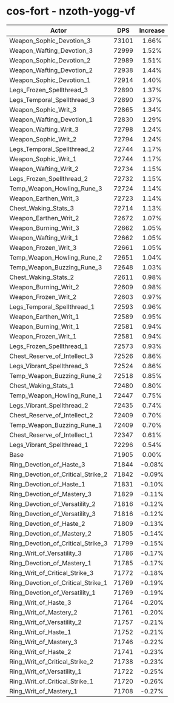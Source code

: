 # cos-fort - nzoth-yogg-vf
| Actor | DPS | Increase |
|---|:---:|:---:|
|Weapon_Sophic_Devotion_3|73101|1.66%|
|Weapon_Wafting_Devotion_3|72999|1.52%|
|Weapon_Sophic_Devotion_2|72989|1.51%|
|Weapon_Wafting_Devotion_2|72938|1.44%|
|Weapon_Sophic_Devotion_1|72914|1.40%|
|Legs_Frozen_Spellthread_3|72890|1.37%|
|Legs_Temporal_Spellthread_3|72890|1.37%|
|Weapon_Sophic_Writ_3|72865|1.34%|
|Weapon_Wafting_Devotion_1|72830|1.29%|
|Weapon_Wafting_Writ_3|72798|1.24%|
|Weapon_Sophic_Writ_2|72794|1.24%|
|Legs_Temporal_Spellthread_2|72744|1.17%|
|Weapon_Sophic_Writ_1|72744|1.17%|
|Weapon_Wafting_Writ_2|72734|1.15%|
|Legs_Frozen_Spellthread_2|72732|1.15%|
|Temp_Weapon_Howling_Rune_3|72724|1.14%|
|Weapon_Earthen_Writ_3|72723|1.14%|
|Chest_Waking_Stats_3|72714|1.13%|
|Weapon_Earthen_Writ_2|72672|1.07%|
|Weapon_Burning_Writ_3|72662|1.05%|
|Weapon_Wafting_Writ_1|72662|1.05%|
|Weapon_Frozen_Writ_3|72661|1.05%|
|Temp_Weapon_Howling_Rune_2|72651|1.04%|
|Temp_Weapon_Buzzing_Rune_3|72648|1.03%|
|Chest_Waking_Stats_2|72611|0.98%|
|Weapon_Burning_Writ_2|72609|0.98%|
|Weapon_Frozen_Writ_2|72603|0.97%|
|Legs_Temporal_Spellthread_1|72593|0.96%|
|Weapon_Earthen_Writ_1|72589|0.95%|
|Weapon_Burning_Writ_1|72581|0.94%|
|Weapon_Frozen_Writ_1|72581|0.94%|
|Legs_Frozen_Spellthread_1|72573|0.93%|
|Chest_Reserve_of_Intellect_3|72526|0.86%|
|Legs_Vibrant_Spellthread_3|72524|0.86%|
|Temp_Weapon_Buzzing_Rune_2|72518|0.85%|
|Chest_Waking_Stats_1|72480|0.80%|
|Temp_Weapon_Howling_Rune_1|72447|0.75%|
|Legs_Vibrant_Spellthread_2|72435|0.74%|
|Chest_Reserve_of_Intellect_2|72409|0.70%|
|Temp_Weapon_Buzzing_Rune_1|72409|0.70%|
|Chest_Reserve_of_Intellect_1|72347|0.61%|
|Legs_Vibrant_Spellthread_1|72296|0.54%|
|Base|71905|0.00%|
|Ring_Devotion_of_Haste_3|71844|-0.08%|
|Ring_Devotion_of_Critical_Strike_2|71842|-0.09%|
|Ring_Devotion_of_Haste_1|71831|-0.10%|
|Ring_Devotion_of_Mastery_3|71829|-0.11%|
|Ring_Devotion_of_Versatility_2|71816|-0.12%|
|Ring_Devotion_of_Versatility_3|71816|-0.12%|
|Ring_Devotion_of_Haste_2|71809|-0.13%|
|Ring_Devotion_of_Mastery_2|71805|-0.14%|
|Ring_Devotion_of_Critical_Strike_3|71799|-0.15%|
|Ring_Writ_of_Versatility_3|71786|-0.17%|
|Ring_Devotion_of_Mastery_1|71785|-0.17%|
|Ring_Writ_of_Critical_Strike_3|71772|-0.18%|
|Ring_Devotion_of_Critical_Strike_1|71769|-0.19%|
|Ring_Devotion_of_Versatility_1|71769|-0.19%|
|Ring_Writ_of_Haste_3|71764|-0.20%|
|Ring_Writ_of_Mastery_2|71761|-0.20%|
|Ring_Writ_of_Versatility_2|71757|-0.21%|
|Ring_Writ_of_Haste_1|71752|-0.21%|
|Ring_Writ_of_Mastery_3|71746|-0.22%|
|Ring_Writ_of_Haste_2|71741|-0.23%|
|Ring_Writ_of_Critical_Strike_2|71738|-0.23%|
|Ring_Writ_of_Versatility_1|71722|-0.25%|
|Ring_Writ_of_Critical_Strike_1|71720|-0.26%|
|Ring_Writ_of_Mastery_1|71708|-0.27%|
